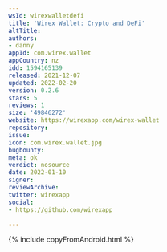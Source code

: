 ```yaml
---
wsId: wirexwalletdefi
title: 'Wirex Wallet: Crypto and DeFi'
altTitle: 
authors:
- danny
appId: com.wirex.wallet
appCountry: nz
idd: 1594165139
released: 2021-12-07
updated: 2022-02-20
version: 0.2.6
stars: 5
reviews: 1
size: '49846272'
website: https://wirexapp.com/wirex-wallet
repository: 
issue: 
icon: com.wirex.wallet.jpg
bugbounty: 
meta: ok
verdict: nosource
date: 2022-01-10
signer: 
reviewArchive: 
twitter: wirexapp
social:
- https://github.com/wirexapp

---
```


{% include copyFromAndroid.html %}
